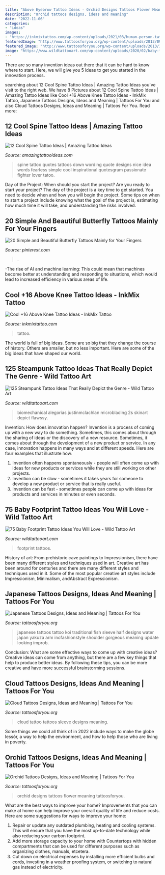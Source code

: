 ```yaml
---
title: "Above Eyebrow Tattoo Ideas - Orchid Designs Tattoos Flower Meaning Tattoosforyou"
description: "Orchid tattoos designs, ideas and meaning"
date: "2022-11-06"
categories:
- "ideas"
images:
- "https://inkmixtattoo.com/wp-content/uploads/2021/03/human-person-tattoo-knee-skin.jpeg"
featuredImage: "http://www.tattoosforyou.org/wp-content/uploads/2013/09/Japanese-Half-Sleeve-Tattoos.jpg"
featured_image: "http://www.tattoosforyou.org/wp-content/uploads/2013/10/Cloud-Tattoo-Sleeve.jpg"
image: "https://www.wildtattooart.com/wp-content/uploads/2020/02/baby-footprint-tattoos-41.jpg"
---
```



There are so many invention ideas out there that it can be hard to know where to start. Here, we will give you 5 ideas to get you started in the innovation process.

	

		
searching about 12 Cool Spine Tattoo Ideas | Amazing Tattoo Ideas you've visit to the right web. We have 8 Pictures about 12 Cool Spine Tattoo Ideas | Amazing Tattoo Ideas like Cool +16 Above Knee Tattoo Ideas - InkMix Tattoo, Japanese Tattoos Designs, Ideas and Meaning | Tattoos For You and also Cloud Tattoos Designs, Ideas and Meaning | Tattoos For You. Read more:
		
    
## 12 Cool Spine Tattoo Ideas | Amazing Tattoo Ideas

<img loading=lazy src="http://www.amazingtattooideas.com/wp-content/uploads/2014/03/Quotes-spine-tattoo-idea.jpg" onerror="this.onerror=null;this.src='https://tse2.mm.bing.net/th?id=OIP.qNEnp7Avmw6Gv0zBdlf2CwHaJ3&amp;pid=15.1';" alt="12 Cool Spine Tattoo Ideas | Amazing Tattoo Ideas">

_Source: amazingtattooideas.com_

>spine tattoo quotes tattoos down wording quote designs nice idea words fearless simple cool inspirational quotesgram passionate fighter lover tatoo. 

	

Day of the Project: When should you start the project?
Are you ready to start your project? The day of the project is a key time to get started. You need to decide when and how you will begin the project. Some tips on when to start a project include knowing what the goal of the project is, estimating how much time it will take, and understanding the risks involved.

    
## 20 Simple And Beautiful Butterfly Tattoos Mainly For Your Fingers

<img loading=lazy src="https://i.pinimg.com/736x/53/be/6f/53be6f3fcf452a04ef81fc5a16b713e7.jpg" onerror="this.onerror=null;this.src='https://tse2.mm.bing.net/th?id=OIP.kihdA8IxJgazjTKGkS4VYwHaLH&amp;pid=15.1';" alt="20 Simple and Beautiful Butterfly Tattoos Mainly for Your Fingers">

_Source: pinterest.com_

>. 

	

-The rise of AI and machine learning: This could mean that machines become better at understanding and responding to situations, which would lead to increased efficiency in various areas of life.

    
## Cool +16 Above Knee Tattoo Ideas - InkMix Tattoo

<img loading=lazy src="https://inkmixtattoo.com/wp-content/uploads/2021/03/human-person-tattoo-knee-skin.jpeg" onerror="this.onerror=null;this.src='https://tse4.mm.bing.net/th?id=OIP.Xs8ceo8mjX7ava2l_bhCMAHaJI&amp;pid=15.1';" alt="Cool +16 Above Knee Tattoo Ideas - InkMix Tattoo">

_Source: inkmixtattoo.com_

>tattoo. 

	

The world is full of big ideas. Some are so big that they change the course of history. Others are smaller, but no less important. Here are some of the big ideas that have shaped our world.

    
## 125 Steampunk Tattoo Ideas That Really Depict The Genre - Wild Tattoo Art

<img loading=lazy src="https://www.wildtattooart.com/wp-content/uploads/2021/05/Steampunk-Heart.jpg" onerror="this.onerror=null;this.src='https://tse2.mm.bing.net/th?id=OIP.e6kLH1b6fd9JCfKdRnfOtAHaKP&amp;pid=15.1';" alt="125 Steampunk Tattoo Ideas That Really Depict the Genre - Wild Tattoo Art">

_Source: wildtattooart.com_

>biomechanical alegorias justinmclachlan microblading 2s skinart depict flawssy. 

	

Invention: How does innovation happen?
Invention is a process of coming up with a new way to do something. Sometimes, this comes about through the sharing of ideas or the discovery of a new resource. Sometimes, it comes about through the development of a new product or service.
In any case, innovation happens in many ways and at different speeds. Here are four examples that illustrate how: 

1) Invention often happens spontaneously - people will often come up with ideas for new products or services while they are still working on other projects. 
2) Invention can be slow - sometimes it takes years for someone to develop a new product or service that is really useful. 
3) Invention can be fast - sometimes people can come up with ideas for products and services in minutes or even seconds.

    
## 75 Baby Footprint Tattoo Ideas You Will Love - Wild Tattoo Art

<img loading=lazy src="https://www.wildtattooart.com/wp-content/uploads/2020/02/baby-footprint-tattoos-41.jpg" onerror="this.onerror=null;this.src='https://tse2.mm.bing.net/th?id=OIP.2PyThKzyPUfu124c8aVbOQHaHY&amp;pid=15.1';" alt="75 Baby Footprint Tattoo Ideas You Will Love - Wild Tattoo Art">

_Source: wildtattooart.com_

>footprint tattoos. 

	

History of art: From prehistoric cave paintings to Impressionism, there have been many different styles and techniques used in art.
Creative art has been around for centuries and there are many different styles and techniques used in it. Some of the most popular creative art styles include Impressionism, Minimalism, andAbstract Expressionism.

    
## Japanese Tattoos Designs, Ideas And Meaning | Tattoos For You

<img loading=lazy src="http://www.tattoosforyou.org/wp-content/uploads/2013/09/Japanese-Half-Sleeve-Tattoos.jpg" onerror="this.onerror=null;this.src='https://tse3.mm.bing.net/th?id=OIP.TYW5XVCpoxdlYwLwWnXxlAHaLK&amp;pid=15.1';" alt="Japanese Tattoos Designs, Ideas and Meaning | Tattoos For You">

_Source: tattoosforyou.org_

>japanese tattoos tattoo koi traditional fish sleeve half designs water japan yakuza arm inofashionstyle shoulder gorgeous meaning update looking improb. 

	

Conclusion: What are some effective ways to come up with creative ideas?
Creative ideas can come from anything, but there are a few key things that help to produce better ideas. By following these tips, you can be more creative and have more successful brainstorming sessions.

    
## Cloud Tattoos Designs, Ideas And Meaning | Tattoos For You

<img loading=lazy src="http://www.tattoosforyou.org/wp-content/uploads/2013/10/Cloud-Tattoo-Sleeve.jpg" onerror="this.onerror=null;this.src='https://tse2.mm.bing.net/th?id=OIP.wDhjHnW8zBbAEPTzNaDxyAHaMN&amp;pid=15.1';" alt="Cloud Tattoos Designs, Ideas and Meaning | Tattoos For You">

_Source: tattoosforyou.org_

>cloud tattoo tattoos sleeve designs meaning. 

	

Some things we could all think of in 2022 include ways to make the globe lessôr, a way to help the environment, and how to help those who are living in poverty.

    
## Orchid Tattoos Designs, Ideas And Meaning | Tattoos For You

<img loading=lazy src="http://www.tattoosforyou.org/wp-content/uploads/2013/10/Orchid-Flower-Tattoos-Designs.jpg" onerror="this.onerror=null;this.src='https://tse2.mm.bing.net/th?id=OIP.RF2rK3GKG2kobn5w7fiykwHaJ4&amp;pid=15.1';" alt="Orchid Tattoos Designs, Ideas and Meaning | Tattoos For You">

_Source: tattoosforyou.org_

>orchid designs tattoos flower meaning tattoosforyou. 

	

What are the best ways to improve your home?
Improvements that you can make at home can help improve your overall quality of life and reduce costs. Here are some suggestions for ways to improve your home: 
1. Repair or update any outdated plumbing, heating and cooling systems. This will ensure that you have the most up-to-date technology while also reducing your carbon footprint. 
2. Add more storage capacity to your home with Countertops with hidden compartments that can be used for different purposes such as organizing clothes, manuals, etcetera. 
3. Cut down on electrical expenses by installing more efficient bulbs and cords, investing in a weather proofing system, or switching to natural gas instead of electricity. 

